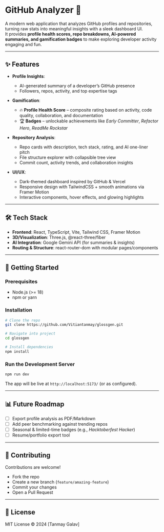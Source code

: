 # GitHub Analyzer 🚀  

A modern web application that analyzes GitHub profiles and repositories, turning raw stats into meaningful insights with a sleek dashboard UI.  
It provides **profile health scores, repo breakdowns, AI-powered summaries, and gamification badges** to make exploring developer activity engaging and fun.  

---

## ✨ Features  
- **Profile Insights**:  
  - AI-generated summary of a developer’s GitHub presence  
  - Followers, repos, activity, and top expertise tags  

- **Gamification**:  
  - 🔥 **Profile Health Score** – composite rating based on activity, code quality, collaboration, and documentation  
  - 🏆 **Badges** – unlockable achievements like *Early Committer*, *Refactor Hero*, *ReadMe Rockstar*  

- **Repository Analysis**:  
  - Repo cards with description, tech stack, rating, and AI one-liner pitch  
  - File structure explorer with collapsible tree view  
  - Commit count, activity trends, and collaboration insights  

- **UI/UX**:  
  - Dark-themed dashboard inspired by GitHub & Vercel  
  - Responsive design with TailwindCSS + smooth animations via Framer Motion  
  - Interactive components, hover effects, and glowing highlights  

---

## 🛠 Tech Stack  
- **Frontend**: React, TypeScript, Vite, Tailwind CSS, Framer Motion  
- **3D/Visualization**: Three.js, @react-three/fiber  
- **AI Integration**: Google Gemini API (for summaries & insights)  
- **Routing & Structure**: react-router-dom with modular pages/components  

---

## 🚀 Getting Started  

### Prerequisites  
- Node.js (>= 18)  
- npm or yarn  

### Installation  
```bash
# Clone the repo
git clone https://github.com/Vitiantanmay/glossgen.git

# Navigate into project
cd glossgen

# Install dependencies
npm install
```

### Run the Development Server  
```bash
npm run dev
```

The app will be live at `http://localhost:5173/` (or as configured).  

---

## 📊 Future Roadmap  
- [ ] Export profile analysis as PDF/Markdown  
- [ ] Add peer benchmarking against trending repos  
- [ ] Seasonal & limited-time badges (e.g., *Hacktoberfest Hacker*)  
- [ ] Resume/portfolio export tool  

---

## 🤝 Contributing  
Contributions are welcome!  
- Fork the repo  
- Create a new branch (`feature/amazing-feature`)  
- Commit your changes  
- Open a Pull Request  

---

## 📜 License  
MIT License © 2024 [Tanmay Galav]  
